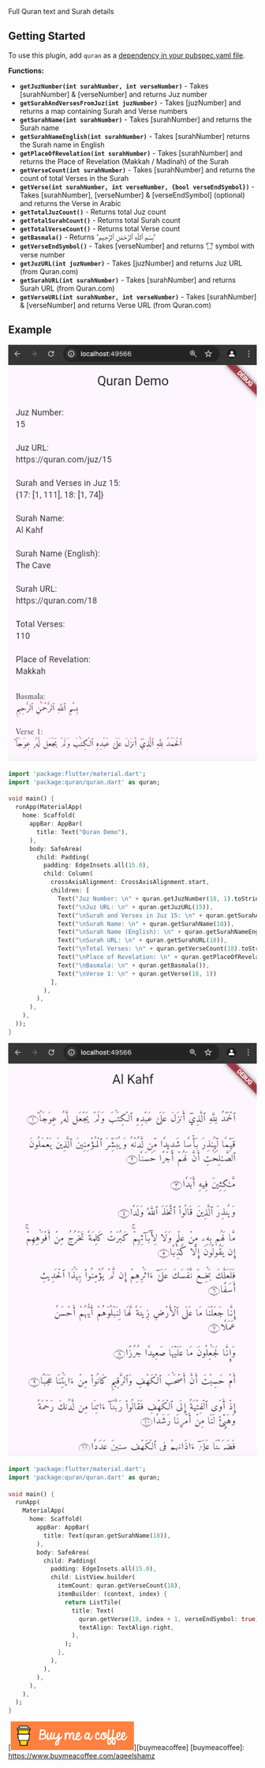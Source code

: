 Full Quran text and Surah details

## Getting Started

To use this plugin, add `quran` as a [dependency in your pubspec.yaml file](https://flutter.io/platform-plugins/).

**Functions:**

* **`getJuzNumber(int surahNumber, int verseNumber)`** - Takes [surahNumber] & [verseNumber] and returns Juz number
* **`getSurahAndVersesFromJuz(int juzNumber)`** - Takes [juzNumber] and returns a map containing Surah and Verse numbers
* **`getSurahName(int surahNumber)`** - Takes [surahNumber] and returns the Surah name
* **`getSurahNameEnglish(int surahNumber)`** - Takes [surahNumber] returns the Surah name in English
* **`getPlaceOfRevelation(int surahNumber)`** - Takes [surahNumber] and returns the Place of Revelation (Makkah / Madinah) of the Surah
* **`getVerseCount(int surahNumber)`** - Takes [surahNumber] and returns the count of total Verses in the Surah
* **`getVerse(int surahNumber, int verseNumber, {bool verseEndSymbol})`** - Takes [surahNumber], [verseNumber] & [verseEndSymbol] (optional) and returns the Verse in Arabic
* **`getTotalJuzCount()`** - Returns total Juz count
* **`getTotalSurahCount()`** - Returns total Surah count
* **`getTotalVerseCount()`** - Returns total Verse count
* **`getBasmala()`** - Returns 'بِسْمِ ٱللَّهِ ٱلرَّحْمَٰنِ ٱلرَّحِيمِ'
* **`getVerseEndSymbol()`** - Takes [verseNumber] and returns '۝' symbol with verse number
* **`getJuzURL(int juzNumber)`** - Takes [juzNumber] and returns Juz URL (from Quran.com)
* **`getSurahURL(int surahNumber)`** - Takes [surahNumber] and returns Surah URL (from Quran.com)
* **`getVerseURL(int surahNumber, int verseNumber)`** - Takes [surahNumber] & [verseNumber] and returns Verse URL (from Quran.com)

## Example
![example](https://raw.githubusercontent.com/aqeelshamz/quran/main/images/1.png)

```dart
import 'package:flutter/material.dart';
import 'package:quran/quran.dart' as quran;

void main() {
  runApp(MaterialApp(
    home: Scaffold(
      appBar: AppBar(
        title: Text("Quran Demo"),
      ),
      body: SafeArea(
        child: Padding(
          padding: EdgeInsets.all(15.0),
          child: Column(
            crossAxisAlignment: CrossAxisAlignment.start,
            children: [
              Text("Juz Number: \n" + quran.getJuzNumber(18, 1).toString()),
              Text("\nJuz URL: \n" + quran.getJuzURL(15)),
              Text("\nSurah and Verses in Juz 15: \n" + quran.getSurahAndVersesFromJuz(15).toString()),
              Text("\nSurah Name: \n" + quran.getSurahName(18)),
              Text("\nSurah Name (English): \n" + quran.getSurahNameEnglish(18)),
              Text("\nSurah URL: \n" + quran.getSurahURL(18)),
              Text("\nTotal Verses: \n" + quran.getVerseCount(18).toString()),
              Text("\nPlace of Revelation: \n" + quran.getPlaceOfRevelation(18)),
              Text("\nBasmala: \n" + quran.getBasmala()),
              Text("\nVerse 1: \n" + quran.getVerse(18, 1))
            ],
          ),
        ),
      ),
    ),
  ));
}
```

![example2](https://raw.githubusercontent.com/aqeelshamz/quran/main/images/2.png)

```dart
import 'package:flutter/material.dart';
import 'package:quran/quran.dart' as quran;

void main() {
  runApp(
    MaterialApp(
      home: Scaffold(
        appBar: AppBar(
          title: Text(quran.getSurahName(18)),
        ),
        body: SafeArea(
          child: Padding(
            padding: EdgeInsets.all(15.0),
            child: ListView.builder(
              itemCount: quran.getVerseCount(18),
              itemBuilder: (context, index) {
                return ListTile(
                  title: Text(
                    quran.getVerse(18, index + 1, verseEndSymbol: true),
                    textAlign: TextAlign.right,
                  ),
                );
              },
            ),
          ),
        ),
      ),
    ),
  );
}
```
[<img width="250px" alt="BuyMeACoffee" src="https://raw.githubusercontent.com/aqeelshamz/projects-src/main/buymeacoffee.png" />][buymeacoffee]
[buymeacoffee]: https://www.buymeacoffee.com/aqeelshamz
